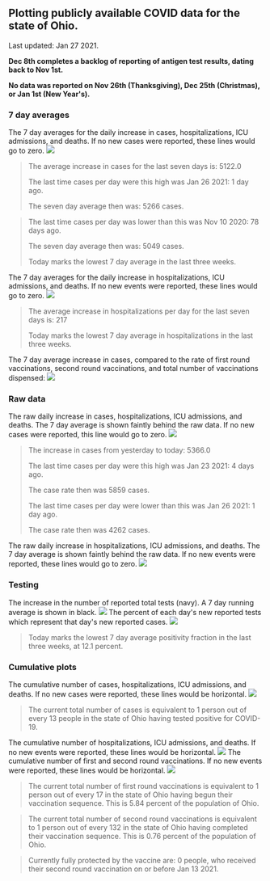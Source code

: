 ## Plotting publicly available COVID data for the state of Ohio. 

Last updated: Jan 27 2021. 

**Dec 8th completes a backlog of reporting of antigen test results, dating back to Nov 1st.**

**No data was reported on Nov 26th (Thanksgiving), Dec 25th (Christmas), or Jan 1st (New Year's).**
### 7 day averages
The 7 day averages for the daily increase in cases, hospitalizations, ICU admissions, and deaths. If no new cases were reported, these lines would go to zero.
![](7dayaverage_cases.png)

>The average increase in cases for the last seven days is: 5122.0
>
>The last time cases per day were this high was Jan 26 2021: 1 day ago.
>
>The seven day average then was: 5266 cases.

>
>The last time cases per day was lower than this was Nov 10 2020: 78 days ago.
>
>The seven day average then was: 5049 cases.
>
>Today marks the lowest 7 day average in the last three weeks.

The 7 day averages for the daily increase in hospitalizations, ICU admissions, and deaths. If no new events were reported, these lines would go to zero.
![](7dayaverage_hospital.png)

>The average increase in hospitalizations per day for the last seven days is: 217
>
>Today marks the lowest 7 day average in hospitalizations in the last three weeks.

The 7 day average increase in cases, compared to the rate of first round vaccinations, second round vaccinations, and total number of vaccinations dispensed:
![](DailyVaccinationsCases.png)

### Raw data
The raw daily increase in cases, hospitalizations, ICU admissions, and deaths. The 7 day average is shown faintly behind the raw data. If no new cases were reported, this line would go to zero.
![](DailyCases.png)

>The increase in cases from yesterday to today: 5366.0 
>
>The last time cases per day were this high was Jan 23 2021: 4 days ago. 
>
>The case rate then was 5859 cases.
>
>The last time cases per day were lower than this was Jan 26 2021: 1 day ago. 
>
>The case rate then was 4262 cases.

The raw daily increase in hospitalizations, ICU admissions, and deaths. The 7 day average is shown faintly behind the raw data. If no new events were reported, these lines would go to zero.
![](DailyHospitalizations.png)

### Testing

The increase in the number of reported total tests (navy). A 7 day running average is shown in black.
![](DailyTests.png)
The percent of each day's new reported tests which represent that day's new reported cases.
![](percentpositive_tests.png)

>Today marks the lowest 7 day average positivity fraction in the last three weeks, at 12.1 percent.

### Cumulative plots
The cumulative number of cases, hospitalizations, ICU admissions, and deaths. If no new cases were reported, these lines would be horizontal.
![](Cases.png)

>The current total number of cases is equivalent to 1 person out of every 13 people in the state of Ohio having tested positive for COVID-19.

The cumulative number of hospitalizations, ICU admissions, and deaths. If no new events were reported, these lines would be horizontal.
![](Hospitalizations.png)
The cumulative number of first and second round vaccinations. If no new events were reported, these lines would be horizontal.
![](Vaccinations.png)

>The current total number of first round vaccinations is equivalent to 1 person out of every 17 in the state of Ohio having begun their vaccination sequence.
>This is 5.84 percent of the population of Ohio.

>The current total number of second round vaccinations is equivalent to 1 person out of every 132 in the state of Ohio having completed their vaccination sequence.
>This is 0.76 percent of the population of Ohio.

>Currently fully protected by the vaccine are: 0 people, who received their second round vaccination on or before Jan 13 2021.

